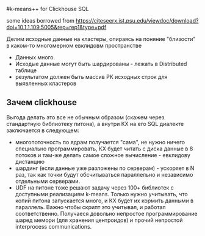 #k-means++ for Clickhouse SQL

some ideas borrowed from https://citeseerx.ist.psu.edu/viewdoc/download?doi=10.1.1.109.5005&rep=rep1&type=pdf

 Делим исходные данные на кластеры, опираясь на поняние "близости" в каком-то многомерном евклидовм пространстве

 - Данных много.
 - Исходые данные могут быть шардированы - лежать в Distributed таблице
 - результатом должен быть  массив PK исходных строк для выявленных кластеров
 
## Зачем clickhouse
 Выгода делать это все не обычным образом (скажем через стандартную библиотеку питона), а внутри КХ на его SQL диалекте заключается в следующем:
- многопоточность по ядрам получается "сама", не нужно ничего специально программировать, КХ будет читать с диска данные в 8 потоков и там-же делать самое сложное вычисление - евклидову дистанцию
- шардинг (если данные уже разложены по серверам) - ускоряет в N раз, так как точки будут обсчитываться  параллельно  и независимо отдельными серверами.
- UDF на питоне тоже решают задачу через 100+ библиотек с доступными реализациям k-means. Только нужно учитывать, что копий питона запускается много, и КХ будет их кормить данными в параллель. Важно чтобы скрипт это учитывал, и работал соответственно.  Получаеся довольно непростое программирование шаред мемори (для хранения центроидов) и прочий непростой interprocess communications.

